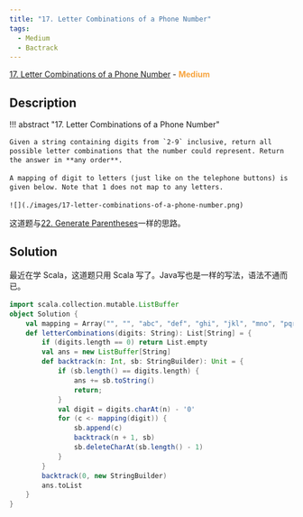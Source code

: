 ```yaml
---
title: "17. Letter Combinations of a Phone Number"
tags:
  - Medium
  - Bactrack
---
```


[17. Letter Combinations of a Phone Number](https://leetcode.com/problems/letter-combinations-of-a-phone-number/) - <span style="color: #f7a43e; font-weight: bold">Medium</span>

## Description

!!! abstract "17. Letter Combinations of a Phone Number"

    Given a string containing digits from `2-9` inclusive, return all possible letter combinations that the number could represent. Return the answer in **any order**.

    A mapping of digit to letters (just like on the telephone buttons) is given below. Note that 1 does not map to any letters.

    ![](./images/17-letter-combinations-of-a-phone-number.png)



这道题与[22. Generate Parentheses](./22-generate-parentheses.md)一样的思路。

## Solution

最近在学 Scala，这道题只用 Scala 写了。Java写也是一样的写法，语法不通而已。

```scala
import scala.collection.mutable.ListBuffer
object Solution {
    val mapping = Array("", "", "abc", "def", "ghi", "jkl", "mno", "pqrs", "tuv", "wxyz")
    def letterCombinations(digits: String): List[String] = {
        if (digits.length == 0) return List.empty
        val ans = new ListBuffer[String]
        def backtrack(n: Int, sb: StringBuilder): Unit = {
            if (sb.length() == digits.length) {
                ans += sb.toString()
                return;
            }
            val digit = digits.charAt(n) - '0'
            for (c <- mapping(digit)) {
                sb.append(c)
                backtrack(n + 1, sb)
                sb.deleteCharAt(sb.length() - 1)
            }
        }
        backtrack(0, new StringBuilder)
        ans.toList
    }
}
```